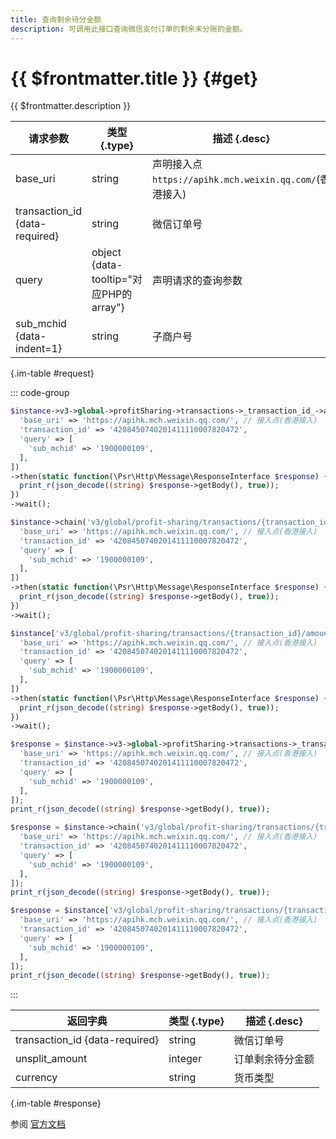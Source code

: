 ```yaml
---
title: 查询剩余待分金额
description: 可调用此接口查询微信支付订单的剩余未分账的金额。
---
```


# {{ $frontmatter.title }} {#get}

{{ $frontmatter.description }}

| 请求参数 | 类型 {.type} | 描述 {.desc}
| --- | --- | ---
| base_uri | string | 声明接入点`https://apihk.mch.weixin.qq.com/`(香港接入)
| transaction_id {data-required} | string | 微信订单号
| query | object {data-tooltip="对应PHP的array"} | 声明请求的查询参数
| sub_mchid {data-indent=1} | string | 子商户号

{.im-table #request}

::: code-group

```php [异步纯链式]
$instance->v3->global->profitSharing->transactions->_transaction_id_->amounts->getAsync([
  'base_uri' => 'https://apihk.mch.weixin.qq.com/', // 接入点(香港接入)
  'transaction_id' => '4208450740201411110007820472',
  'query' => [
    'sub_mchid' => '1900000109',
  ],
])
->then(static function(\Psr\Http\Message\ResponseInterface $response) {
  print_r(json_decode((string) $response->getBody(), true));
})
->wait();
```

```php [异步声明式]
$instance->chain('v3/global/profit-sharing/transactions/{transaction_id}/amounts')->getAsync([
  'base_uri' => 'https://apihk.mch.weixin.qq.com/', // 接入点(香港接入)
  'transaction_id' => '4208450740201411110007820472',
  'query' => [
    'sub_mchid' => '1900000109',
  ],
])
->then(static function(\Psr\Http\Message\ResponseInterface $response) {
  print_r(json_decode((string) $response->getBody(), true));
})
->wait();
```

```php [异步属性式]
$instance['v3/global/profit-sharing/transactions/{transaction_id}/amounts']->getAsync([
  'base_uri' => 'https://apihk.mch.weixin.qq.com/', // 接入点(香港接入)
  'transaction_id' => '4208450740201411110007820472',
  'query' => [
    'sub_mchid' => '1900000109',
  ],
])
->then(static function(\Psr\Http\Message\ResponseInterface $response) {
  print_r(json_decode((string) $response->getBody(), true));
})
->wait();
```

```php [同步纯链式]
$response = $instance->v3->global->profitSharing->transactions->_transaction_id_->amounts->get([
  'base_uri' => 'https://apihk.mch.weixin.qq.com/', // 接入点(香港接入)
  'transaction_id' => '4208450740201411110007820472',
  'query' => [
    'sub_mchid' => '1900000109',
  ],
]);
print_r(json_decode((string) $response->getBody(), true));
```

```php [同步声明式]
$response = $instance->chain('v3/global/profit-sharing/transactions/{transaction_id}/amounts')->get([
  'base_uri' => 'https://apihk.mch.weixin.qq.com/', // 接入点(香港接入)
  'transaction_id' => '4208450740201411110007820472',
  'query' => [
    'sub_mchid' => '1900000109',
  ],
]);
print_r(json_decode((string) $response->getBody(), true));
```

```php [同步属性式]
$response = $instance['v3/global/profit-sharing/transactions/{transaction_id}/amounts']->get([
  'base_uri' => 'https://apihk.mch.weixin.qq.com/', // 接入点(香港接入)
  'transaction_id' => '4208450740201411110007820472',
  'query' => [
    'sub_mchid' => '1900000109',
  ],
]);
print_r(json_decode((string) $response->getBody(), true));
```

:::

| 返回字典 | 类型 {.type} | 描述 {.desc}
| --- | --- | ---
| transaction_id {data-required} | string | 微信订单号
| unsplit_amount | integer | 订单剩余待分金额
| currency | string | 货币类型

{.im-table #response}

参阅 [官方文档](https://pay.weixin.qq.com/wiki/doc/api_external/ch/apis/chapter4_1_5.shtml)
